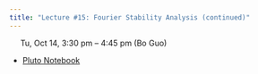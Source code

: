 ```yaml
---
title: "Lecture #15: Fourier Stability Analysis (continued)"
---
```


&nbsp;&nbsp;&nbsp;&nbsp;&nbsp;Tu, Oct 14, 3:30 pm – 4:45 pm (Bo Guo)

- [Pluto Notebook](../pluto_notebooks/Lec15_fourier_stability_continued.jl)
